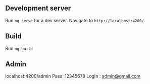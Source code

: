 
## Development server

Run `ng serve` for a dev server. Navigate to `http://localhost:4200/`. 


## Build

Run `ng build` 

## Admin

localhost:4200/admin
Pass :12345678
LogIn : admin@gmail.com
